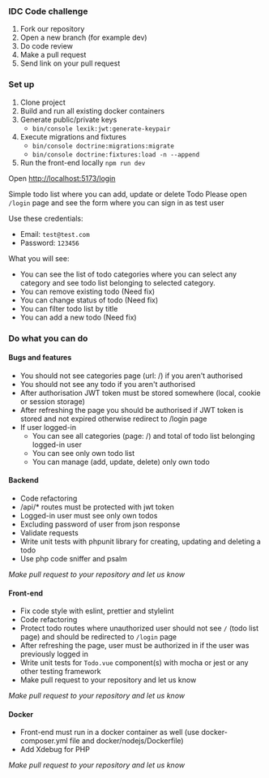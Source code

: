 ### IDC Code challenge

1) Fork our repository
2) Open a new branch (for example dev)
3) Do code review
4) Make a pull request
5) Send link on your pull request

### Set up

1) Clone project
2) Build and run all existing docker containers
3) Generate public/private keys
    - `bin/console lexik:jwt:generate-keypair`
4) Execute migrations and fixtures
    - `bin/console doctrine:migrations:migrate`
    - `bin/console doctrine:fixtures:load -n --append`
5) Run the front-end locally `npm run dev`

Open [http://localhost:5173/login](http://localhost:5173/login)

Simple todo list where you can add, update or delete Todo
Please open `/login` page and see the form where you can sign in as test user

Use these credentials:
  - Email: `test@test.com`
  - Password: `123456`

What you will see:
- You can see the list of todo categories where you can select any category and see todo list belonging to selected category.
- You can remove existing todo (Need fix)
- You can change status of todo (Need fix)
- You can filter todo list by title
- You can add a new todo (Need fix)

### Do what you can do

#### Bugs and features

- You should not see categories page (url: /) if you aren't authorised
- You should not see any todo if you aren't authorised
- After authorisation JWT token must be stored somewhere (local, cookie or session storage)
- After refreshing the page you should be authorised if JWT token is stored and not expired otherwise redirect to /login page
- If user logged-in
  - You can see all categories (page: /) and total of todo list belonging logged-in user
  - You can see only own todo list
  - You can manage (add, update, delete) only own todo

#### Backend

- Code refactoring
- /api/* routes must be protected with jwt token
- Logged-in user must see only own todos 
- Excluding password of user from json response
- Validate requests
- Write unit tests with phpunit library for creating, updating and deleting a todo
- Use php code sniffer and psalm

*Make pull request to your repository and let us know*

#### Front-end

- Fix code style with eslint, prettier and stylelint
- Code refactoring
- Protect todo routes where unauthorized user should not see `/` (todo list page) and should be redirected to `/login` page
- After refreshing the page, user must be authorized in if the user was previously logged in
- Write unit tests for `Todo.vue` component(s) with mocha or jest or any other testing framework
- Make pull request to your repository and let us know

*Make pull request to your repository and let us know*

#### Docker

- Front-end must run in a docker container as well (use docker-composer.yml file and docker/nodejs/Dockerfile)
- Add Xdebug for PHP

*Make pull request to your repository and let us know*
